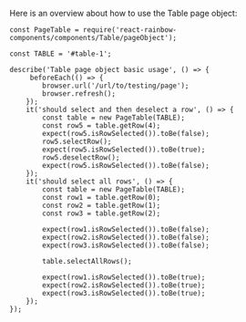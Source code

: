Here is an overview about how to use the Table page object:

    const PageTable = require('react-rainbow-components/components/Table/pageObject');

    const TABLE = '#table-1';

    describe('Table page object basic usage', () => {
         beforeEach(() => {
            browser.url('/url/to/testing/page');
            browser.refresh();
        });
        it('should select and then deselect a row', () => {
            const table = new PageTable(TABLE);
            const row5 = table.getRow(4);
            expect(row5.isRowSelected()).toBe(false);
            row5.selectRow();
            expect(row5.isRowSelected()).toBe(true);
            row5.deselectRow();
            expect(row5.isRowSelected()).toBe(false);
        });
        it('should select all rows', () => {
            const table = new PageTable(TABLE);
            const row1 = table.getRow(0);
            const row2 = table.getRow(1);
            const row3 = table.getRow(2);

            expect(row1.isRowSelected()).toBe(false);
            expect(row2.isRowSelected()).toBe(false);
            expect(row3.isRowSelected()).toBe(false);

            table.selectAllRows();

            expect(row1.isRowSelected()).toBe(true);
            expect(row2.isRowSelected()).toBe(true);
            expect(row3.isRowSelected()).toBe(true);
        });
    });
